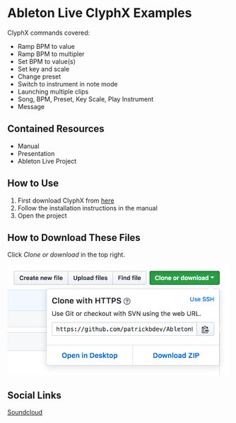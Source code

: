 # Ableton Live ClyphX Examples

ClyphX commands covered:

* Ramp BPM to value
* Ramp BPM to multipler
* Set BPM to value(s)
* Set key and scale
* Change preset
* Switch to instrument in note mode
* Launching multiple clips
* Song, BPM, Preset, Key Scale, Play Instrument
* Message

## Contained Resources
* Manual
* Presentation
* Ableton Live Project

## How to Use
1. First download ClyphX from [here](http://beatwise.proboards.com/thread/992/current-version-clyphx-live-9)
2. Follow the installation instructions in the manual
3. Open the project

## How to Download These Files
Click *Clone or download* in the top right.

![Image](Images/DownloadZip.png)

## Social Links
[Soundcloud](https://soundcloud.com/lcyna)
